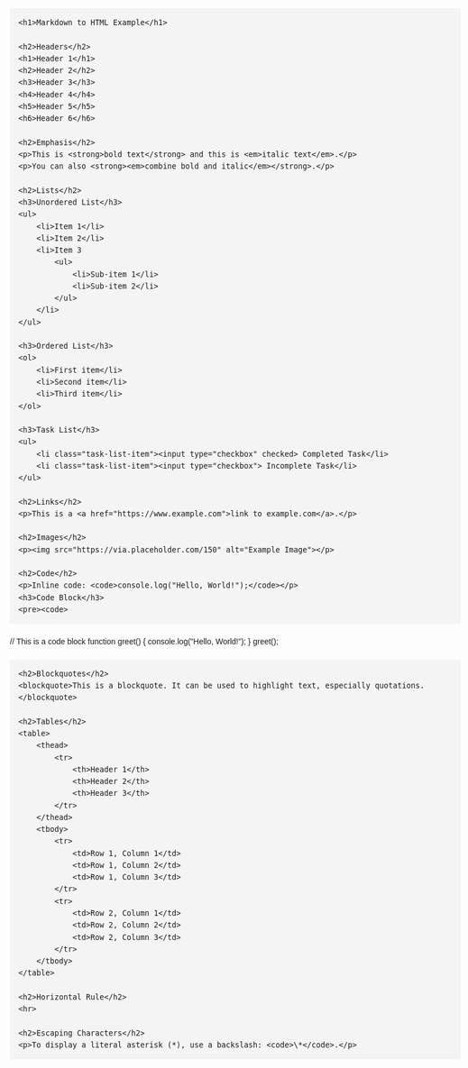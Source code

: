 <!DOCTYPE html>
<html lang="en">
<head>
    <meta charset="UTF-8">
    <meta name="viewport" content="width=device-width, initial-scale=1.0">
    <title>Markdown in HTML</title>
    <style>
        body {
            font-family: Arial, sans-serif;
            line-height: 1.6;
            max-width: 800px;
            margin: auto;
            padding: 20px;
        }
        h1, h2, h3, h4, h5, h6 {
            margin-top: 20px;
            font-weight: bold;
        }
        p, ul, ol, pre, code, blockquote {
            margin-bottom: 20px;
        }
        code {
            background-color: #f4f4f4;
            padding: 3px 6px;
            font-family: Consolas, monospace;
            font-size: 0.95em;
        }
        pre {
            background-color: #f4f4f4;
            padding: 15px;
            overflow: auto;
            font-family: Consolas, monospace;
        }
        blockquote {
            border-left: 4px solid #ccc;
            padding-left: 15px;
            color: #666;
            font-style: italic;
        }
        ul, ol {
            padding-left: 20px;
        }
        table {
            border-collapse: collapse;
            width: 100%;
            margin-bottom: 20px;
        }
        table, th, td {
            border: 1px solid #ddd;
            padding: 8px;
        }
        th {
            background-color: #f4f4f4;
        }
        img {
            max-width: 100%;
        }
        .task-list-item {
            list-style-type: none;
        }
        .task-list-item input {
            margin-right: 10px;
        }
    </style>
</head>
<body>

    <h1>Markdown to HTML Example</h1>

    <h2>Headers</h2>
    <h1>Header 1</h1>
    <h2>Header 2</h2>
    <h3>Header 3</h3>
    <h4>Header 4</h4>
    <h5>Header 5</h5>
    <h6>Header 6</h6>

    <h2>Emphasis</h2>
    <p>This is <strong>bold text</strong> and this is <em>italic text</em>.</p>
    <p>You can also <strong><em>combine bold and italic</em></strong>.</p>

    <h2>Lists</h2>
    <h3>Unordered List</h3>
    <ul>
        <li>Item 1</li>
        <li>Item 2</li>
        <li>Item 3
            <ul>
                <li>Sub-item 1</li>
                <li>Sub-item 2</li>
            </ul>
        </li>
    </ul>

    <h3>Ordered List</h3>
    <ol>
        <li>First item</li>
        <li>Second item</li>
        <li>Third item</li>
    </ol>

    <h3>Task List</h3>
    <ul>
        <li class="task-list-item"><input type="checkbox" checked> Completed Task</li>
        <li class="task-list-item"><input type="checkbox"> Incomplete Task</li>
    </ul>

    <h2>Links</h2>
    <p>This is a <a href="https://www.example.com">link to example.com</a>.</p>

    <h2>Images</h2>
    <p><img src="https://via.placeholder.com/150" alt="Example Image"></p>

    <h2>Code</h2>
    <p>Inline code: <code>console.log("Hello, World!");</code></p>
    <h3>Code Block</h3>
    <pre><code>
// This is a code block
function greet() {
    console.log("Hello, World!");
}
greet();
    </code></pre>

    <h2>Blockquotes</h2>
    <blockquote>This is a blockquote. It can be used to highlight text, especially quotations.</blockquote>

    <h2>Tables</h2>
    <table>
        <thead>
            <tr>
                <th>Header 1</th>
                <th>Header 2</th>
                <th>Header 3</th>
            </tr>
        </thead>
        <tbody>
            <tr>
                <td>Row 1, Column 1</td>
                <td>Row 1, Column 2</td>
                <td>Row 1, Column 3</td>
            </tr>
            <tr>
                <td>Row 2, Column 1</td>
                <td>Row 2, Column 2</td>
                <td>Row 2, Column 3</td>
            </tr>
        </tbody>
    </table>

    <h2>Horizontal Rule</h2>
    <hr>

    <h2>Escaping Characters</h2>
    <p>To display a literal asterisk (*), use a backslash: <code>\*</code>.</p>

</body>
</html>
